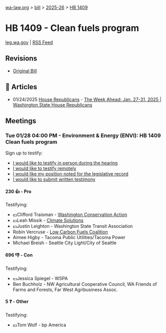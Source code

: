 [wa-law.org](/) > [bill](/bill/) > [2025-26](/bill/2025-26/) > [HB 1409](/bill/2025-26/hb/1409/)

# HB 1409 - Clean fuels program
[leg.wa.gov](https://app.leg.wa.gov/billsummary?BillNumber=1409&Year=2025&Initiative=false) | [RSS Feed](./rss.xml)

## Revisions
* [Original Bill](1/)

## 📰 Articles
* 01/24/2025 [House Republicans](/org/house_republicans/) - [The Week Ahead: Jan. 27-31, 2025 | Washington State House Republicans](https://houserepublicans.wa.gov/week/the-week-ahead-jan-27-31-2025/#:~:text=HB%201409)

## Meetings
### Tue 01/28 04:00 PM - Environment & Energy (ENVI): HB 1409 Clean fuels program
Sign up to testify:
* [I would like to testify in person during the hearing](https://app.leg.wa.gov/csi/Testifier/Add?chamber=House&mId=32559&aId=162203&caId=25109&tId=1)
* [I would like to testify remotely](https://app.leg.wa.gov/csi/Testifier/Add?chamber=House&mId=32559&aId=162203&caId=25109&tId=2)
* [I would like my position noted for the legislative record](https://app.leg.wa.gov/csi/Testifier/Add?chamber=House&mId=32559&aId=162203&caId=25109&tId=3)
* [I would like to submit written testimony](https://app.leg.wa.gov/csi/Testifier/Add?chamber=House&mId=32559&aId=162203&caId=25109&tId=4)

#### 230 👍 - Pro
Testifying:
* 💵Clifford Traisman - [Washington Conservation Action](/org/washington_conservation_action/)
* 💵Leah Missik - [Climate Solutions](/org/climate_solutions/)
* 💵Justin Leighton - Washington State Transit Association
* Robin Vercruse - [Low Carbon Fuels Coalition](/org/low_carbon_fuels_coalition/)
* Aimee Higby - Tacoma Public Utilities/Tacoma Power
* Michael Breish - Seattle City Light/City of Seattle

#### 696 👎 - Con
Testifying:
* 💵Jessica Spiegel - WSPA
* Ben Buchholz - NW Agricultural Cooperative Council, WA Friends of Farms and Forests, Far West Agribusiness Assoc.

#### 5 ❓ - Other
Testifying:
* 💵Tom Wolf - bp America
